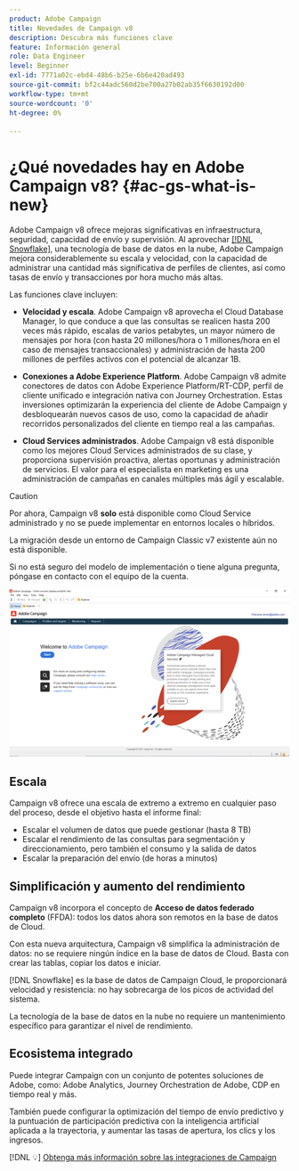 ```yaml
---
product: Adobe Campaign
title: Novedades de Campaign v8
description: Descubra más funciones clave
feature: Información general
role: Data Engineer
level: Beginner
exl-id: 7771a02c-ebd4-48b6-b25e-6b6e420ad493
source-git-commit: bf2c44adc560d2be700a27b02ab35f6630192d00
workflow-type: tm+mt
source-wordcount: '0'
ht-degree: 0%

---
```


# ¿Qué novedades hay en Adobe Campaign v8? {#ac-gs-what-is-new}

Adobe Campaign v8 ofrece mejoras significativas en infraestructura, seguridad, capacidad de envío y supervisión. Al aprovechar [[!DNL Snowflake]](https://www.snowflake.com/), una tecnología de base de datos en la nube, Adobe Campaign mejora considerablemente su escala y velocidad, con la capacidad de administrar una cantidad más significativa de perfiles de clientes, así como tasas de envío y transacciones por hora mucho más altas.

Las funciones clave incluyen:

* **Velocidad y escala**. Adobe Campaign v8 aprovecha el Cloud Database Manager, lo que conduce a que las consultas se realicen hasta 200 veces más rápido, escalas de varios petabytes, un mayor número de mensajes por hora (con hasta 20 millones/hora o 1 millones/hora en el caso de mensajes transaccionales) y administración de hasta 200 millones de perfiles activos con el potencial de alcanzar 1B.

* **Conexiones a Adobe Experience Platform**. Adobe Campaign v8 admite conectores de datos con Adobe Experience Platform/RT-CDP, perfil de cliente unificado e integración nativa con Journey Orchestration. Estas inversiones optimizarán la experiencia del cliente de Adobe Campaign y desbloquearán nuevos casos de uso, como la capacidad de añadir recorridos personalizados del cliente en tiempo real a las campañas.

* **Cloud Services administrados**. Adobe Campaign v8 está disponible como los mejores Cloud Services administrados de su clase, y proporciona supervisión proactiva, alertas oportunas y administración de servicios. El valor para el especialista en marketing es una administración de campañas en canales múltiples más ágil y escalable.

>[!CAUTION]
>
>Por ahora, Campaign v8 **solo** está disponible como Cloud Service administrado y no se puede implementar en entornos locales o híbridos.
>
>La migración desde un entorno de Campaign Classic v7 existente aún no está disponible.
>
>Si no está seguro del modelo de implementación o tiene alguna pregunta, póngase en contacto con el equipo de la cuenta.

![](assets/home-page.png)

## Escala

Campaign v8 ofrece una escala de extremo a extremo en cualquier paso del proceso, desde el objetivo hasta el informe final:

* Escalar el volumen de datos que puede gestionar (hasta 8 TB)
* Escalar el rendimiento de las consultas para segmentación y direccionamiento, pero también el consumo y la salida de datos
* Escalar la preparación del envío (de horas a minutos)

## Simplificación y aumento del rendimiento

Campaign v8 incorpora el concepto de **Acceso de datos federado completo** (FFDA): todos los datos ahora son remotos en la base de datos de Cloud.

Con esta nueva arquitectura, Campaign v8 simplifica la administración de datos: no se requiere ningún índice en la base de datos de Cloud. Basta con crear las tablas, copiar los datos e iniciar.

[!DNL Snowflake] es la base de datos de Campaign Cloud, le proporcionará velocidad y resistencia: no hay sobrecarga de los picos de actividad del sistema.

La tecnología de la base de datos en la nube no requiere un mantenimiento específico para garantizar el nivel de rendimiento.

## Ecosistema integrado

Puede integrar Campaign con un conjunto de potentes soluciones de Adobe, como: Adobe Analytics, Journey Orchestration de Adobe, CDP en tiempo real y más.

También puede configurar la optimización del tiempo de envío predictivo y la puntuación de participación predictiva con la inteligencia artificial aplicada a la trayectoria, y aumentar las tasas de apertura, los clics y los ingresos.

[!DNL :bulb:] [Obtenga más información sobre las integraciones de Campaign](../connect/integration.md)

